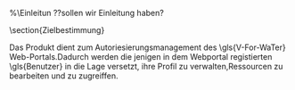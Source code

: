 
%\Einleitun ??sollen wir Einleitung haben?

\section{Zielbestimmung}

Das Produkt dient  zum Autoriesierungsmanagement des  \gls{V-For-WaTer} Web-Portals.Dadurch werden die jenigen in dem Webportal registierten \gls{Benutzer} in die Lage versetzt, ihre Profil zu verwalten,Ressourcen zu bearbeiten und zu zugreiffen.
